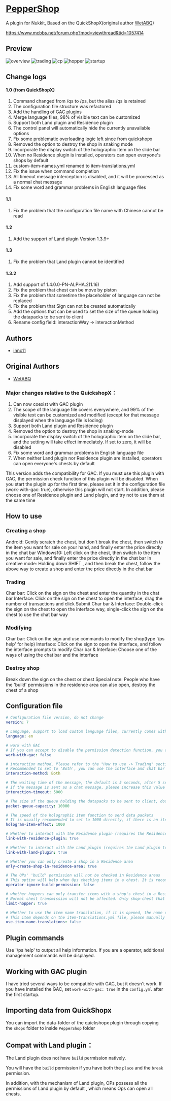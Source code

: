 # [PepperShop](https://github.com/innc11/QuickShopX)

A plugin for Nukkit, Based on the QuickShopX(original author [WetABQ](https://github.com/WetABQ)) 

https://www.mcbbs.net/forum.php?mod=viewthread&tid=1057414

## Preview

![overview](pictures/en_overview.png)
![trading](pictures/en_trading.png)
![cp](pictures/en_controlpanel.png)
![hopper](pictures/en_hopper.png)
![startup](pictures/en_console.png)

## Change logs

#### 1.0 (from QuickShopX)
1. Command changed from /qs to /ps, but the alias /qs is retained
1. The configuration file structure was refactored
2. Add the handling of GAC plugins
3. Merge language files, 98% of visible text can be customized
5. Support both Land plugin and Residence plugin
6. The control panel will automatically hide the currently unavailable options
7. Fix some problematic overloading logic left since from quickshopx
19. Removed the option to destroy the shop in snaking mode
11. Incorporate the display switch of the holographic item on the slide bar
12. When no Residence plugin is installed, operators can open everyone's shops by default
13. custom-item-names.yml renamed to item-translations.yml
16. Fix the issue when command completion
17. All timeout message interception is disabled, and it will be processed as a normal chat message
18. Fix some word and grammar problems in English language files

#### 1.1

1. Fix the problem that the configuration file name with Chinese cannot be read

#### 1.2

1. Add the support of Land plugin Version 1.3.9+

#### 1.3

1. Fix the problem that Land plugin cannot be identified

#### 1.3.2

1. Add support of 1.4.0.0-PN-ALPHA.2(1.16)
2. Fix the problem that chest can be move by piston
3. Fix the problem that sometime the placeholder of language can not be replaced
4. Fix the problem that Sign can not be created automatically
5. Add the options that can be used to set the size of the queue holding the datapacks to be sent to client
6. Rename config field: interactionWay -> interactionMethod

## Authors
- [innc11](https://github.com/innc11)

## Original Authors
- [WetABQ](https://github.com/WetABQ)


### Major changes relative to the QuickshopX：

1. Can now coexist with GAC plugin
2. The scope of the language file covers everywhere, and 99% of the visible text can be customized and modified (except for that message displayed when the language file is loding)
3. Support both Land plugin and Residence plugin
4. Removed the option to destroy the shop in snaking-mode
5. Incorporate the display switch of the holographic item on the slide bar, and the setting will take effect immediately. If set to zero, it will be disabled
6. Fix some word and grammar problems in English language file
7. When neither Land plugin nor Residence plugin are installed, operators can open everyone's chests by default

This version adds the compatibility for GAC. If you must use this plugin with GAC, the permission check function of this plugin will be disabled. When you start the plugin up for the first time, please set it in the configuration file (work-with-gac: true), otherwise this plugin will not start. In addition, please choose one of Residence plugin and Land plugin, and try not to use them at the same time

## How to use

### Creating a shop
Android:   Gently scratch the chest, but don't break the chest, then switch to the item you want for sale on your hand, and finally enter the price directly in the chat bar
Windows10:   Left click on the chest, then switch to the item you want for sale, and finally enter the price directly in the chat bar
In creative mode:   Holding down SHIFT , and then break the chest, follow the above way to create a shop and enter the price directly in the chat bar

### Trading
Char bar:   Click on the sign on the chest and enter the quantity in the chat bar
Interface:   Click on the sign on the chest to open the interface, drag the number of transactions and click Submit
Char bar & Interface:   Double-click the sign on the chest to open the interface way, single-click the sign on the chest to use the chat bar way

### Modifying
Char bar:   Click on the sign and use commands to modify the shop(type '/ps help' for help)
Interface:   Click on the sign to open the interface, and follow the interface prompts to modify
Char bar & Interface:   Choose one of the ways of using the chat bar and the interface

### Destroy shop
Break down the sign on the chest or chest
Special note: People who have the 'build' permissions in the residence area can also open, destroy the chest of a shop

## Configuration file

```yaml
# Configuration file version, do not change
version: 7

# Language, support to load custom language files, currently comes with simplified Chinese and English
language: en

# work with GAC
# If you can accept to disable the permission detection function, you can open
work-with-gac: false

# interaction method, Please refer to the "How to use -> Trading" section，Available values: (ChatBar|Both|Interface)
# Recommended to set to 'Both', you can use the interface and chat bar at the same time
interaction-method: Both

# The waiting time of the message, the default is 5 seconds, after 5 seconds it will become a normal chat message
# If the message is sent as a chat message, please increase this value
interaction-timeout: 5000

# The size of the queue holding the datapacks to be sent to client, double it if hologram-item can not be shown normally (like not be removed when teleport between worlds)
packet-queue-capacity: 10000

# The speed of the holographic item function to send data packets
# It is usually recommended to set to 1000 directly, if there is an item deviation, please adjust it to between 30~100
hologram-item-effect: 1000

# Whether to interact with the Residence plugin (requires the Residence plugin to be installed)
link-with-residence-plugin: true

# Whether to interact with the Land plugin (requires the Land plugin to be installed)
link-with-land-plugin: true

# Whether you can only create a shop in a Residence area
only-create-shop-in-residence-area: true

# The OPs' 'build' permission will not be checked in Residence areas
# This option will help when Ops checking items in a chest. It is recommended to close it at ordinary times, and open it again when troubleshooting.
operator-ignore-build-permission: false

# whether hoppers can only transfer items with a shop's chest in a Residence area
# Normal chest transmission will not be affected. Only shop-chest that are not in a Residence area will be restricted. This item is recommended to be opened
limit-hopper: true

# Whether to use the item name translation, if it is opened, the name of the item display is subject to item-translations.yml, if it is closed, the Nukkit comes with (English)
# This item depends on the item-translations.yml file, please manually download and put it in the plugin folder and then use the reload command to take effect
use-item-name-translations: false
```

## Plugin commands

Use '/ps help' to output all help information. If you are a operator, additional management commands will be displayed. 

## Working with GAC plugin

I have tried several ways to be compatible with GAC, but it doesn't work. If you have installed the GAC, set `work-with-gac: true` in the `config.yml` after the first startup.

## Importing data from QuickShopx

You can import the data-folder of the quickshopx plugin through copying the `shops` folder to inside `PepperShop` folder

## Compat with Land plugin：

The Land plugin does not have `build` permission natively. 

You will have the `build` permission if you have both the `place` and the `break` permission.

In addition, with the mechanism of Land plugin, OPs possess all the permissions of Land plugin by default , which means Ops can open all chests.